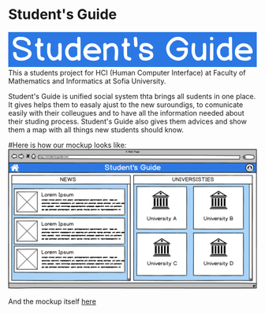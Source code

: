 # Student's Guide
![Student's Guide Logo](documentation/StudentGuideLogo.png)
This a students project for HCI (Human Computer Interface) at Faculty of Mathematics and Informatics at Sofia University.

Student's Guide is unified social system thta brings all sudents in one place. It gives helps them to easaly ajust to the new suroundigs, to comunicate easily with their colleugues and to have all the information needed about their studing process. Student's Guide also gives them advices and show them a map with all things new students should know.

#Here is how our mockup looks like:
![Student's Guide Home Page](documentation/StudentsGuideWelcomePage.png)

And the mockup itself [here](documentation/StudentsGuide.pdf)